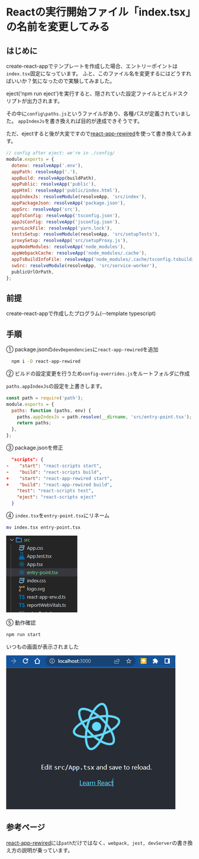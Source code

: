 # Reactの実行開始ファイル「index.tsx」の名前を変更してみる

## はじめに
create-react-appでテンプレートを作成した場合、エントリーポイントは`index.tsx`固定になっています。
ふと、このファイル名を変更するにはどうすればいいか？気になったので実験してみました。

eject('npm run eject')を実行すると、隠されていた設定ファイルとビルドスクリプトが出力されます。

その中に`config\paths.js`というファイルがあり、各種パスが定義されていました。
`appIndexJs`を書き換えれば目的が達成できそうです。

ただ、ejectすると後が大変ですので[react-app-rewired](https://www.npmjs.com/package/react-app-rewired)を使って書き換えてみます。


```js
// config after eject: we're in ./config/
module.exports = {
  dotenv: resolveApp('.env'),
  appPath: resolveApp('.'),
  appBuild: resolveApp(buildPath),
  appPublic: resolveApp('public'),
  appHtml: resolveApp('public/index.html'),
  appIndexJs: resolveModule(resolveApp, 'src/index'),
  appPackageJson: resolveApp('package.json'),
  appSrc: resolveApp('src'),
  appTsConfig: resolveApp('tsconfig.json'),
  appJsConfig: resolveApp('jsconfig.json'),
  yarnLockFile: resolveApp('yarn.lock'),
  testsSetup: resolveModule(resolveApp, 'src/setupTests'),
  proxySetup: resolveApp('src/setupProxy.js'),
  appNodeModules: resolveApp('node_modules'),
  appWebpackCache: resolveApp('node_modules/.cache'),
  appTsBuildInfoFile: resolveApp('node_modules/.cache/tsconfig.tsbuildinfo'),
  swSrc: resolveModule(resolveApp, 'src/service-worker'),
  publicUrlOrPath,
};
```


## 前提

create-react-appで作成したプログラム(--template typescript)

## 手順

① package.jsonの`devDependencies`に`react-app-rewired`を追加

```sh
  npm i -D react-app-rewired
```

② ビルドの設定変更を行うため`config-overrides.js`をルートフォルダに作成

`paths.appIndexJs`の設定を上書きします。

```js
const path = require('path');
module.exports = {
  paths: function (paths, env) {
    paths.appIndexJs = path.resolve(__dirname, 'src/entry-point.tsx');
    return paths;
  },
};
```

③ package.jsonを修正

```json
  "scripts": {
-    "start": "react-scripts start",
-    "build": "react-scripts build",
+    "start": "react-app-rewired start",
+    "build": "react-app-rewired build",
    "test": "react-scripts test",
    "eject": "react-scripts eject"
  }
```

④ `index.tsx`を`entry-point.tsx`にリネーム

```sh
mv index.tsx entry-point.tsx
```

![img10](./img/img10.png)

⑤ 動作確認

```sh
npm run start
```
いつもの画面が表示されました

![img20](./img/img20.png)


## 参考ページ
[react-app-rewired](https://www.npmjs.com/package/react-app-rewired)には`path`だけではなく、`webpack, jest, devServer`の書き換え方の説明が乗っています。

